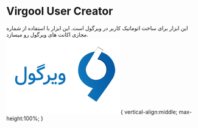 # Virgool User Creator
این ابزار برای ساخت اتوماتیک کاربر در ویرگول است. این ابزار با استفاده از شماره مجازی اکانت های ویرگول رو میسازد.
![N|Solid](https://github.com/ashkanjalaliQ/virgool-user-creator/blob/master/image/Virgool-Logo-min-1.png?raw=true){
vertical-align:middle;
    max-height:100%;
}
